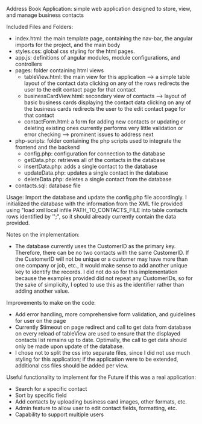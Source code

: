 Address Book Application: simple web application designed to store, view, and manage business contacts

Included Files and Folders:
- index.html: the main template page, containing the nav-bar, the angular imports for the project, and the main body
- styles.css: global css styling for the html pages.
- app.js: definitions of angular modules, module configurations, and controllers
- pages: folder containing html views
    - tableView.html: 
        the main view for this application --> a simple table layout of the contact data
        clicking on any of the rows redirects the user to the edit contact page for that contact
    - businessCardView.html: 
        secondary view of contacts --> layout of basic business cards displaying the contact data
        clicking on any of the business cards redirects the user to the edit contact page for that contact
    - contactForm.html:
        a form for adding new contacts or updating or deleting existing ones
        currently performs very little validation or error checking --> prominent issues to address next
- php-scripts: folder containing the php scripts used to integrate the frontend and the backend
    - config.php: configuration for connection to the database
    - getData.php: retrieves all of the contacts in the database
    - insertData.php: adds a single contact to the database
    - updateData.php: updates a single contact in the database
    - deleteData.php: deletes a single contact from the database
- contacts.sql: database file

Usage: Import the database and update the config.php file accordingly. I initialized the database with the information from the XML file provided using "load xml local infile PATH_TO_CONTACTS_FILE into table contacts rows identified by '<Contact>';", so it should already currently contain the data provided.

Notes on the implementation:
- The database currently uses the CustomerID as the primary key. Therefore, there can be no two contacts with the same CustomerID. If the CustomerID will not be unique or a customer may have more than one company or job, etc., it would make sense to add another unique key to identify the records. I did not do 
so for this implementation because the examples provided did not repeat any CustomerIDs, so for the sake 
of simplicity, I opted to use this as the identifier rather than adding another value.

Improvements to make on the code:
- Add error handling, more comprehensive form validation, and guidelines for user on the page
- Currently $timeout on page redirect and call to get data from database on every reload of tableView are
used to ensure that the displayed contacts list remains up to date. Optimally, the call to get data should
only be made upon update of the database.
- I chose not to split the css into separate files, since I did not use much styling for this application; if the application were to be extended, additional css files should be added per view.

Useful functionality to implement for the Future if this was a real application:
- Search for a specific contact
- Sort by specific field
- Add contacts by uploading business card images, other formats, etc.
- Admin feature to allow user to edit contact fields, formatting, etc.
- Capability to support multiple users